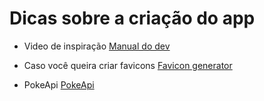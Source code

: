 # Dicas sobre a criação do app

- Video de inspiração <a href="https://www.websiteplanet.com/pt-br/webtools/favicon-generator/">Manual do dev</a>

- Caso você queira criar favicons <a href="https://www.websiteplanet.com/pt-br/webtools/favicon-generator/">Favicon generator</a>

- PokeApi <a href="https://pokeapi.co/">PokeApi</a>

